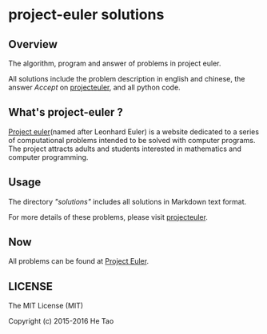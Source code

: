 project-euler solutions
========================

Overview
---------

The algorithm, program and answer of problems in project euler.

All solutions include the problem description in english and chinese, the answer *Accept* on [projecteuler](https://projecteuler.net/ "projecteuler"), and all python code.

What's project-euler ?
----------------------
[Project euler](https://en.wikipedia.org/wiki/Project_Euler "Project Euler")(named after Leonhard Euler) is a website dedicated to a series of computational problems intended to be solved with computer programs. The project attracts adults and students interested in mathematics and computer programming.

Usage
-----

The directory *"solutions"* includes all solutions in Markdown text format.

For more details of these problems, please visit [projecteuler](https://projecteuler.net/ "projecteuler").

Now
---

All problems can be found at [Project Euler](https://projecteuler.net/).

LICENSE
-------

The MIT License (MIT)

Copyright (c) 2015-2016 He Tao


